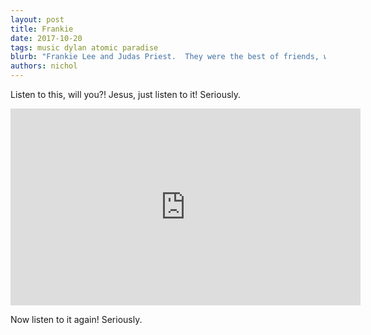 ```yaml
---
layout: post
title: Frankie
date: 2017-10-20
tags: music dylan atomic paradise
blurb: "Frankie Lee and Judas Priest.  They were the best of friends, weren't they?"
authors: nichol
---
```

Listen to this, will you?!  Jesus, just listen to it!  Seriously.

<iframe width="560" height="315" src="https://www.youtube.com/embed/K64qSgH7y7g?rel=0&amp;showinfo=0" frameborder="0" allowfullscreen></iframe>

Now listen to it again!  Seriously.